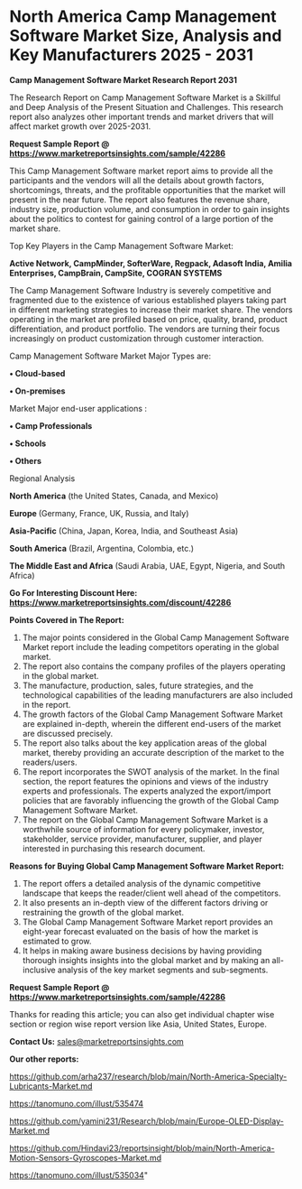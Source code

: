 # North America Camp Management Software Market Size, Analysis and Key Manufacturers 2025 - 2031

<strong>Camp Management Software Market Research Report 2031</strong>

The Research Report on Camp Management Software Market is a Skillful and Deep Analysis of the Present Situation and Challenges. This research report also analyzes other important trends and market drivers that will affect market growth over 2025-2031.

<strong>Request Sample Report @ <a href=https://www.marketreportsinsights.com/sample/42286>https://www.marketreportsinsights.com/sample/42286</a></strong>

This Camp Management Software market report aims to provide all the participants and the vendors will all the details about growth factors, shortcomings, threats, and the profitable opportunities that the market will present in the near future. The report also features the revenue share, industry size, production volume, and consumption in order to gain insights about the politics to contest for gaining control of a large portion of the market share.

Top Key Players in the Camp Management Software Market:

<strong>Active Network, CampMinder, SofterWare, Regpack, Adasoft India, Amilia Enterprises, CampBrain, CampSite, COGRAN SYSTEMS</strong>

The Camp Management Software Industry is severely competitive and fragmented due to the existence of various established players taking part in different marketing strategies to increase their market share. The vendors operating in the market are profiled based on price, quality, brand, product differentiation, and product portfolio. The vendors are turning their focus increasingly on product customization through customer interaction.

Camp Management Software Market Major Types are:

<strong>•  Cloud-based

•  On-premises</strong>

Market Major end-user applications :

<strong>•  Camp Professionals

•  Schools

•  Others</strong>

Regional Analysis

</u><strong><b>North America</b></strong> (the United States, Canada, and Mexico)

<strong><b>Europe </b></strong>(Germany, France, UK, Russia, and Italy)

<strong><b>Asia-Pacific</b></strong> (China, Japan, Korea, India, and Southeast Asia)

<strong><b>South America</b></strong> (Brazil, Argentina, Colombia, etc.)

<strong><b>The Middle East and Africa</b></strong> (Saudi Arabia, UAE, Egypt, Nigeria, and South Africa)

<strong>Go For Interesting Discount Here: <a href=https://www.marketreportsinsights.com/discount/42286>https://www.marketreportsinsights.com/discount/42286</a></strong>

<strong>Points Covered in The Report:</strong>
<ol>
  <li>The major points considered in the Global Camp Management Software Market report include the leading competitors operating in the global market.</li>
  <li>The report also contains the company profiles of the players operating in the global market.</li>
  <li>The manufacture, production, sales, future strategies, and the technological capabilities of the leading manufacturers are also included in the report.</li>
  <li>The growth factors of the Global Camp Management Software Market are explained in-depth, wherein the different end-users of the market are discussed precisely.</li>
  <li>The report also talks about the key application areas of the global market, thereby providing an accurate description of the market to the readers/users.</li>
  <li>The report incorporates the SWOT analysis of the market. In the final section, the report features the opinions and views of the industry experts and professionals. The experts analyzed the export/import policies that are favorably influencing the growth of the Global Camp Management Software Market.</li>
  <li>The report on the Global Camp Management Software Market is a worthwhile source of information for every policymaker, investor, stakeholder, service provider, manufacturer, supplier, and player interested in purchasing this research document.</li>
</ol>
<strong>Reasons for Buying Global Camp Management Software Market Report:</strong>

<ol>
  <li>The report offers a detailed analysis of the dynamic competitive landscape that keeps the reader/client well ahead of the competitors.</li>
  <li>It also presents an in-depth view of the different factors driving or restraining the growth of the global market.</li>
  <li>The Global Camp Management Software Market report provides an eight-year forecast evaluated on the basis of how the market is estimated to grow.</li>
  <li>It helps in making aware business decisions by having providing thorough insights insights into the global market and by making an all-inclusive analysis of the key market segments and sub-segments.</li>
</ol>
<strong>Request Sample Report @ <a href=https://www.marketreportsinsights.com/sample/42286>https://www.marketreportsinsights.com/sample/42286</a></strong>


Thanks for reading this article; you can also get individual chapter wise section or region wise report version like Asia, United States, Europe.

<strong>Contact Us:</strong>
sales@marketreportsinsights.com

<strong>Our other reports:</strong>

<a href=https://github.com/arha237/research/blob/main/North-America-Specialty-Lubricants-Market.md>https://github.com/arha237/research/blob/main/North-America-Specialty-Lubricants-Market.md</a>

<a href=https://tanomuno.com/illust/535474>https://tanomuno.com/illust/535474</a>

<a href=https://github.com/yamini231/Research/blob/main/Europe-OLED-Display-Market.md>https://github.com/yamini231/Research/blob/main/Europe-OLED-Display-Market.md</a>

<a href=https://github.com/Hindavi23/reportsinsight/blob/main/North-America-Motion-Sensors-Gyroscopes-Market.md>https://github.com/Hindavi23/reportsinsight/blob/main/North-America-Motion-Sensors-Gyroscopes-Market.md</a>

<a href=https://tanomuno.com/illust/535034>https://tanomuno.com/illust/535034</a>"
